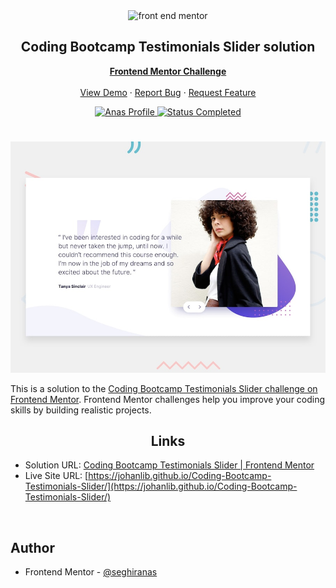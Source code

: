 <div id="top"></div>

<div align="center">

  <img src="https://www.frontendmentor.io/static/images/logo-mobile.svg" alt="front end mentor" width="80">

  <h2 align="center">Coding Bootcamp Testimonials Slider solution</h2>
  <p align="center">
  <!-- a modifier -->
    <a href="https://www.frontendmentor.io/challenges/coding-bootcamp-testimonials-slider-4FNyLA8JL"><strong>Frontend Mentor Challenge</strong></a>
    <br />
    <br />
    <a href="https://johanlib.github.io/Coding-Bootcamp-Testimonials-Slider/">View Demo</a>
    ·
    <a href="https://github.com/johanLib/Coding-Bootcamp-Testimonials-Slider/issues" target="_blank">Report Bug</a>
    ·
    <a href="https://github.com/johanLib/Coding-Bootcamp-Testimonials-Slider/issues" target="_blank">Request Feature</a>
  </p>
</div>

<!-- Bagdes -->
<div align="center">
  <!-- Profile -->
  <a href="https://www.frontendmentor.io/profile/seghiranas">
    <img src="https://img.shields.io/badge/Profile-Seghir%20Anas-07043B?style=for-the-badge&logo=frontendmentor" alt="Anas Profile">
  </a>
  <!-- Status -->
  <a href="#">
    <img src="https://img.shields.io/badge/Status-Completed-brightgreen?style=for-the-badge" alt="Status Completed">
  </a>

</div>

#

<div align="center">

![](./design/desktop-preview.jpg)

</div>

This is a solution to the [Coding Bootcamp Testimonials Slider challenge on Frontend Mentor](https://www.frontendmentor.io/challenges/coding-bootcamp-testimonials-slider-4FNyLA8JL). Frontend Mentor challenges help you improve your coding skills by building realistic projects.

<h2 align="center">Links</h2>

- Solution URL: [Coding Bootcamp Testimonials Slider | Frontend Mentor](https://www.frontendmentor.io/solutions/coding-bootcamp-testimonials-slider-sass-u3wm01FV3y)
- Live Site URL: [https://johanlib.github.io/Coding-Bootcamp-Testimonials-Slider/](https://johanlib.github.io/Coding-Bootcamp-Testimonials-Slider/)

<br>

## Author

- Frontend Mentor - [@seghiranas](https://www.frontendmentor.io/profile/seghiranas)
